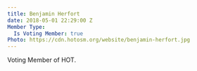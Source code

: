 ```yaml
---
title: Benjamin Herfort
date: 2018-05-01 22:29:00 Z
Member Type:
  Is Voting Member: true
Photo: https://cdn.hotosm.org/website/benjamin-herfort.jpg
---
```


Voting Member of HOT.